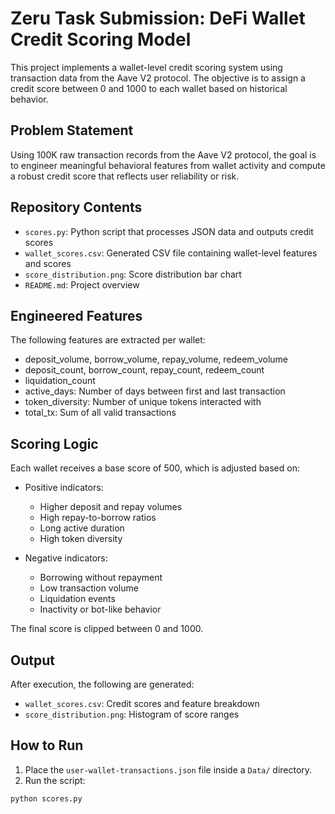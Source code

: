 # Zeru Task Submission: DeFi Wallet Credit Scoring Model 

This project implements a wallet-level credit scoring system using transaction data from the Aave V2 protocol. The objective is to assign a credit score between 0 and 1000 to each wallet based on historical behavior.

## Problem Statement

Using 100K raw transaction records from the Aave V2 protocol, the goal is to engineer meaningful behavioral features from wallet activity and compute a robust credit score that reflects user reliability or risk.

## Repository Contents

- `scores.py`: Python script that processes JSON data and outputs credit scores
- `wallet_scores.csv`: Generated CSV file containing wallet-level features and scores
- `score_distribution.png`: Score distribution bar chart
- `README.md`: Project overview
  
## Engineered Features

The following features are extracted per wallet:

- deposit_volume, borrow_volume, repay_volume, redeem_volume
- deposit_count, borrow_count, repay_count, redeem_count
- liquidation_count
- active_days: Number of days between first and last transaction
- token_diversity: Number of unique tokens interacted with
- total_tx: Sum of all valid transactions

## Scoring Logic

Each wallet receives a base score of 500, which is adjusted based on:

- Positive indicators:
  - Higher deposit and repay volumes
  - High repay-to-borrow ratios
  - Long active duration
  - High token diversity

- Negative indicators:
  - Borrowing without repayment
  - Low transaction volume
  - Liquidation events
  - Inactivity or bot-like behavior

The final score is clipped between 0 and 1000.

## Output

After execution, the following are generated:

- `wallet_scores.csv`: Credit scores and feature breakdown
- `score_distribution.png`: Histogram of score ranges

## How to Run

1. Place the `user-wallet-transactions.json` file inside a `Data/` directory.
2. Run the script:

```bash
python scores.py

